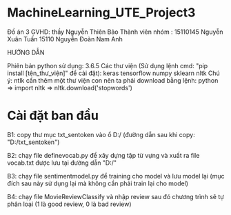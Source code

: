 ﻿# MachineLearning_UTE_Project3
Đồ án 3
GVHD: thầy Nguyễn Thiên Bảo
Thành viên nhóm : 15110145 Nguyễn Xuân Tuấn
                  15110     Nguyễn Đoàn Nam Anh

HƯỚNG DẪN 

Phiên bản python sử dụng: 3.6.5
Các thư viện (Sử dụng lệnh cmd: "pip install [tên_thư_viện]" để cài đặt): keras tensorflow numpy sklearn nltk 
Chú ý: ntlk cần thêm một thư viện con nên ta phải download bằng lệnh: 
python 
=> import nltk
=> nltk.download('stopwords')


# Cài đặt ban đầu
B1: copy thư mục txt_sentoken vào ổ D:/ (đường dẫn sau khi copy: "D:/txt_sentoken")

B2: chạy file definevocab.py để xây dựng tập từ vựng và xuất ra file vocab.txt được lưu tại đường dẫn "D:/"

B3: chạy file sentimentmodel.py để training cho model và lưu model lại (mục đích sau này sử dụng lại mà không cần phải train lại cho model)

B4: chạy file MovieReviewClassify và nhập review sau đó chương trình sẽ tự phân loại (1 là good review, 0 là bad review)
